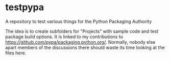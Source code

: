# testpypa
A repository to test various things for the Python Packaging Authority

The idea is to create subfolders for "Projects" with sample code and test package build options.
It is linked to my contributions to <https://github.com/pypa/packaging.python.org/>.
Normally, nobody else apart members of the discussions there should waste its time looking at the files here.
